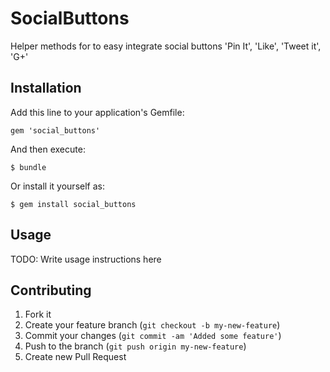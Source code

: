 # SocialButtons

Helper methods for to easy integrate social buttons 'Pin It', 'Like', 'Tweet it', 'G+'

## Installation

Add this line to your application's Gemfile:

    gem 'social_buttons'

And then execute:

    $ bundle

Or install it yourself as:

    $ gem install social_buttons

## Usage

TODO: Write usage instructions here

## Contributing

1. Fork it
2. Create your feature branch (`git checkout -b my-new-feature`)
3. Commit your changes (`git commit -am 'Added some feature'`)
4. Push to the branch (`git push origin my-new-feature`)
5. Create new Pull Request
